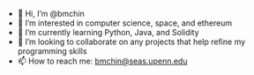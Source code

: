 - 👋 Hi, I’m @bmchin
- 👀 I’m interested in computer science, space, and ethereum
- 🌱 I’m currently learning Python, Java, and Solidity
- 💞️ I’m looking to collaborate on any projects that help refine my programming skills
- 📫 How to reach me: bmchin@seas.upenn.edu

<!---
bmchin/bmchin is a ✨ special ✨ repository because its `README.md` (this file) appears on your GitHub profile.
You can click the Preview link to take a look at your changes.
--->
